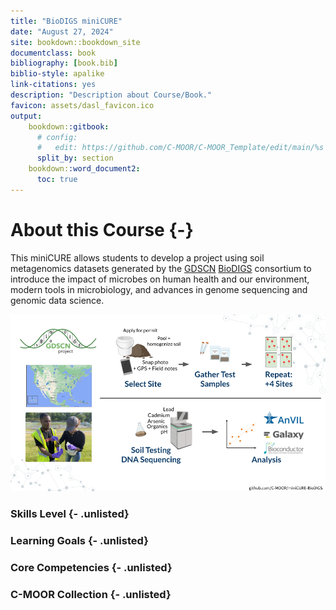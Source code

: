 ```yaml
---
title: "BioDIGS miniCURE"
date: "August 27, 2024"
site: bookdown::bookdown_site
documentclass: book
bibliography: [book.bib]
biblio-style: apalike
link-citations: yes
description: "Description about Course/Book."
favicon: assets/dasl_favicon.ico
output:
    bookdown::gitbook:
      # config:
      #   edit: https://github.com/C-MOOR/C-MOOR_Template/edit/main/%s
      split_by: section
    bookdown::word_document2:
      toc: true
---
```


# About this Course {-}

This miniCURE allows students to develop a project using soil metagenomics datasets generated by the [GDSCN](https://www.gdscn.org) [BioDIGS](http://biodigs.gdscn.org) consortium to introduce the impact of microbes on human health and our environment, modern tools in microbiology, and advances in genome sequencing and genomic data science.

<img src="index_files/figure-html//1fH9s5OLcRF5meZtFWTJe89RFvJSh125kdjhdqp5smqA_g2f0014b5218_0_0.png"  />

### Skills Level {- .unlisted}

### Learning Goals {- .unlisted}

### Core Competencies {- .unlisted}

### C-MOOR Collection {- .unlisted}
